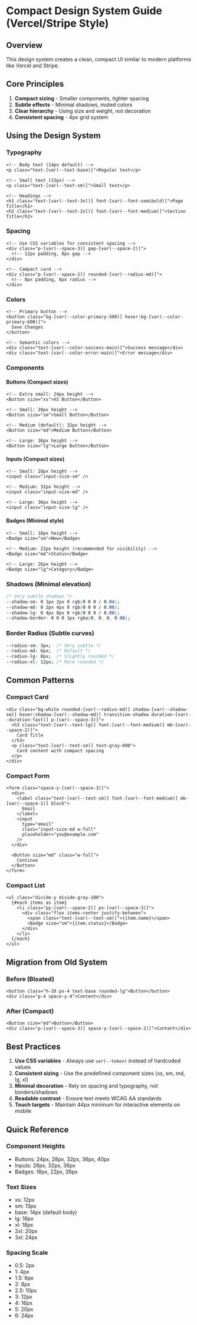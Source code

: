 # Compact Design System Guide (Vercel/Stripe Style)

## Overview
This design system creates a clean, compact UI similar to modern platforms like Vercel and Stripe.

## Core Principles
1. **Compact sizing** - Smaller components, tighter spacing
2. **Subtle effects** - Minimal shadows, muted colors
3. **Clear hierarchy** - Using size and weight, not decoration
4. **Consistent spacing** - 4px grid system

## Using the Design System

### Typography
```svelte
<!-- Body text (14px default) -->
<p class="text-[var(--text-base)]">Regular text</p>

<!-- Small text (13px) -->
<p class="text-[var(--text-sm)]">Small text</p>

<!-- Headings -->
<h1 class="text-[var(--text-3xl)] font-[var(--font-semibold)]">Page Title</h1>
<h2 class="text-[var(--text-2xl)] font-[var(--font-medium)]">Section Title</h2>
```

### Spacing
```svelte
<!-- Use CSS variables for consistent spacing -->
<div class="p-[var(--space-3)] gap-[var(--space-2)]">
  <!-- 12px padding, 8px gap -->
</div>

<!-- Compact card -->
<div class="p-[var(--space-2)] rounded-[var(--radius-md)]">
  <!-- 8px padding, 6px radius -->
</div>
```

### Colors
```svelte
<!-- Primary button -->
<button class="bg-[var(--color-primary-500)] hover:bg-[var(--color-primary-600)]">
  Save Changes
</button>

<!-- Semantic colors -->
<div class="text-[var(--color-success-main)]">Success message</div>
<div class="text-[var(--color-error-main)]">Error message</div>
```

### Components

#### Buttons (Compact sizes)
```svelte
<!-- Extra small: 24px height -->
<Button size="xs">XS Button</Button>

<!-- Small: 28px height -->
<Button size="sm">Small Button</Button>

<!-- Medium (default): 32px height -->
<Button size="md">Medium Button</Button>

<!-- Large: 36px height -->
<Button size="lg">Large Button</Button>
```

#### Inputs (Compact sizes)
```svelte
<!-- Small: 28px height -->
<input class="input-size-sm" />

<!-- Medium: 32px height -->
<input class="input-size-md" />

<!-- Large: 36px height -->
<input class="input-size-lg" />
```

#### Badges (Minimal style)
```svelte
<!-- Small: 18px height -->
<Badge size="sm">New</Badge>

<!-- Medium: 22px height (recommended for visibility) -->
<Badge size="md">Status</Badge>

<!-- Large: 26px height -->
<Badge size="lg">Category</Badge>
```

### Shadows (Minimal elevation)
```css
/* Very subtle shadows */
--shadow-sm: 0 1px 2px 0 rgb(0 0 0 / 0.04);
--shadow-md: 0 2px 4px 0 rgb(0 0 0 / 0.06);
--shadow-lg: 0 4px 8px 0 rgb(0 0 0 / 0.08);
--shadow-border: 0 0 0 1px rgba(0, 0, 0, 0.08);
```

### Border Radius (Subtle curves)
```css
--radius-sm: 3px;  /* Very subtle */
--radius-md: 6px;  /* Default */
--radius-lg: 8px;  /* Slightly rounded */
--radius-xl: 12px; /* More rounded */
```

## Common Patterns

### Compact Card
```svelte
<div class="bg-white rounded-[var(--radius-md)] shadow-[var(--shadow-sm)] hover:shadow-[var(--shadow-md)] transition-shadow duration-[var(--duration-fast)] p-[var(--space-3)]">
  <h3 class="text-[var(--text-lg)] font-[var(--font-medium)] mb-[var(--space-2)]">
    Card Title
  </h3>
  <p class="text-[var(--text-sm)] text-gray-600">
    Card content with compact spacing
  </p>
</div>
```

### Compact Form
```svelte
<form class="space-y-[var(--space-3)]">
  <div>
    <label class="text-[var(--text-sm)] font-[var(--font-medium)] mb-[var(--space-1)] block">
      Email
    </label>
    <input 
      type="email" 
      class="input-size-md w-full"
      placeholder="you@example.com"
    />
  </div>
  
  <Button size="md" class="w-full">
    Continue
  </Button>
</form>
```

### Compact List
```svelte
<ul class="divide-y divide-gray-100">
  {#each items as item}
    <li class="py-[var(--space-2)] px-[var(--space-3)]">
      <div class="flex items-center justify-between">
        <span class="text-[var(--text-sm)]">{item.name}</span>
        <Badge size="sm">{item.status}</Badge>
      </div>
    </li>
  {/each}
</ul>
```

## Migration from Old System

### Before (Bloated)
```svelte
<button class="h-10 px-4 text-base rounded-lg">Button</button>
<div class="p-4 space-y-4">Content</div>
```

### After (Compact)
```svelte
<Button size="md">Button</Button>
<div class="p-[var(--space-3)] space-y-[var(--space-2)]">Content</div>
```

## Best Practices

1. **Use CSS variables** - Always use `var(--token)` instead of hardcoded values
2. **Consistent sizing** - Use the predefined component sizes (xs, sm, md, lg, xl)
3. **Minimal decoration** - Rely on spacing and typography, not borders/shadows
4. **Readable contrast** - Ensure text meets WCAG AA standards
5. **Touch targets** - Maintain 44px minimum for interactive elements on mobile

## Quick Reference

### Component Heights
- Buttons: 24px, 28px, 32px, 36px, 40px
- Inputs: 28px, 32px, 36px
- Badges: 18px, 22px, 26px

### Text Sizes
- xs: 12px
- sm: 13px
- base: 14px (default body)
- lg: 16px
- xl: 18px
- 2xl: 20px
- 3xl: 24px

### Spacing Scale
- 0.5: 2px
- 1: 4px
- 1.5: 6px
- 2: 8px
- 2.5: 10px
- 3: 12px
- 4: 16px
- 5: 20px
- 6: 24px